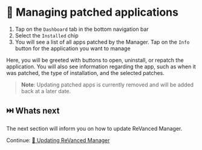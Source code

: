 # 🧰 Managing patched applications
1. Tap on the `Dashboard` tab in the bottom navigation bar
2. Select the `Installed` chip
3. You will see a list of all apps patched by the Manager. Tap on the `Info` button for the application you want to manage

Here, you will be greeted with buttons to open, uninstall, or repatch the application. You will also see information regarding the app, such as when it was patched, the type of installation, and the selected patches.

 > **Note**: Updating patched apps is currently removed and will be added back at a later date.

## ⏭️ Whats next
The next section will inform you on how to update ReVanced Manager.

Continue: [🔄 Updating ReVanced Manager](3_updating-revanced-manager.md)
